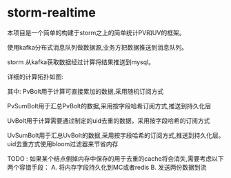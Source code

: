 storm-realtime
==============

本项目是一个简单的构建于storm之上的简单统计PV和UV的框架。

使用kafka分布式消息队列做数据源,业务方把数据推送到消息队列。

storm 从kafka获取数据经过计算将结果推送到mysql。

详细的计算拓扑如图:

其中:
PvBolt用于计算可直接累加的数据,采用随机订阅方式
 
PvSumBolt用于汇总PvBolt的数据,采用按字段哈希订阅方式,推送到持久化层
  
UvBolt用于计算需要通过制定的uid去重的数据，采用按字段哈希的订阅方式

UvSumBolt用于汇总UvBolt的数据,采用按字段哈希的订阅方式,推送到持久化层。uid去重方式使用bloom过滤器来节省内存

TODO :
如果某个结点倒掉内存中保存的用于去重的cache将会消失,需要考虑以下两个容错手段：
A. 将内存字段持久化到MC或者redis
B. 发送两份数据到流
